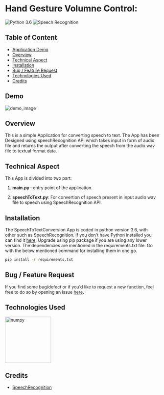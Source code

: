 # Hand Gesture Volumne Control:
![Python 3.6](https://img.shields.io/badge/Python-v3.6-green) ![Speech Recognition](https://img.shields.io/badge/speech%20recognition-3.8.1-yellow)


## Table of Content
  * [Application Demo](#Application-demo)
  * [Overview](#overview)
  * [Technical Aspect](#technical-aspect)
  * [Installation](#installation)
  * [Bug / Feature Request](#bug---feature-request)
  * [Technologies Used](#technologies-used)
  * [Credits](#credits)


## Demo
![demo_image](https://user-images.githubusercontent.com/63975688/118114196-e5034e00-b404-11eb-9a5e-054a8a611df9.png)



## Overview
This is a simple Application for converting speech to text. The App has been Designed using speechRecognition API which takes input in form of audio file and returns the output after converting the speech from the audio wav file to textual format data.


## Technical Aspect
This App is divided into two part:
1. __main.py__ : entry point of the application.


3. __speechToText.py__: For convertion of speech present in input audio wav file to speech using SpeechRecognition API.

## Installation
The SpeechToTextConversion App is coded in python version 3.6, with other such as SpeechRecognition. If you don't have Python installed you can find it [here](https://www.python.org/downloads/). Upgrade using pip package if you are using any lower version. The dependencies are mentioned in the requirements.txt file. Go with the below mentioned command for installing them in one go.
```bash
pip install -r requirements.txt
```

## Bug / Feature Request

If you find some bug/defect or if you'd like to request a new function, feel free to do so by opening an issue [here](https://github.com/RajeshKGangwar/SpeechToTextConversion/issues).

## Technologies Used


<p align="left"> <a href="https://www.w3schools.com/css/" target="_blank"></a> <img src="https://www.vectorlogo.zone/logos/python/python-ar21.svg" alt="numpy" width="150" height="150"/> 


## Credits
- [SpeechRecognition](https://pypi.org/project/SpeechRecognition/) 
